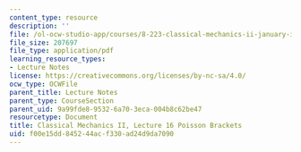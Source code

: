 ```yaml
---
content_type: resource
description: ''
file: /ol-ocw-studio-app/courses/8-223-classical-mechanics-ii-january-iap-2017/f00e15dd845244acf330ad24d9da7090_MIT8_223IAP17_Lec16.pdf
file_size: 207697
file_type: application/pdf
learning_resource_types:
- Lecture Notes
license: https://creativecommons.org/licenses/by-nc-sa/4.0/
ocw_type: OCWFile
parent_title: Lecture Notes
parent_type: CourseSection
parent_uid: 9a99fde8-9532-6a70-3eca-004b8c62be47
resourcetype: Document
title: Classical Mechanics II, Lecture 16 Poisson Brackets
uid: f00e15dd-8452-44ac-f330-ad24d9da7090
---
```

